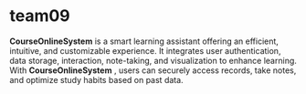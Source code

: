 # team09
**CourseOnlineSystem** is a smart learning assistant offering an efficient, intuitive, and customizable experience. It integrates user authentication, data storage, interaction, note-taking, and visualization to enhance learning. With **CourseOnlineSystem** , users can securely access records, take notes, and optimize study habits based on past data.
